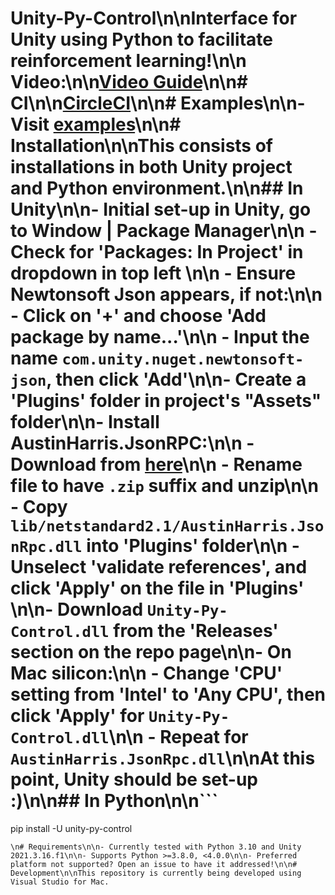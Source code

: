 # Unity-Py-Control\n\nInterface for Unity using Python to facilitate reinforcement learning!\n\n Video:\n\n[Video Guide](https://youtu.be/RW8S8DhA_DI)\n\n# CI\n\n[CircleCI](https://dl.circleci.com/status-badge/redirect/gh/makafoy/unity-py-control/tree/main)\n\n# Examples\n\n- Visit [examples](examples)\n\n# Installation\n\nThis consists of installations in both Unity project and Python environment.\n\n## In Unity\n\n- Initial set-up in Unity, go to Window | Package Manager\n\n    - Check for 'Packages: In Project' in dropdown in top left \n\n    - Ensure Newtonsoft Json appears, if not:\n\n        - Click on '+' and choose 'Add package by name...'\n\n        - Input the name `com.unity.nuget.newtonsoft-json`, then click 'Add'\n\n- Create a 'Plugins' folder in project's "Assets" folder\n\n- Install AustinHarris.JsonRPC:\n\n    - Download from [here](https://www.nuget.org/api/v2/package/AustinHarris.JsonRpc/1.2.3)\n\n    - Rename file to have `.zip` suffix and unzip\n\n    - Copy `lib/netstandard2.1/AustinHarris.JsonRpc.dll` into 'Plugins' folder\n\n    - Unselect 'validate references', and click 'Apply' on the file in 'Plugins' \n\n- Download `Unity-Py-Control.dll` from the 'Releases' section on the repo page\n\n- On Mac silicon:\n\n    - Change 'CPU' setting from 'Intel' to 'Any CPU', then click 'Apply' for `Unity-Py-Control.dll`\n\n    - Repeat for `AustinHarris.JsonRpc.dll`\n\nAt this point, Unity should be set-up :)\n\n## In Python\n\n```
pip install -U unity-py-control
```
\n# Requirements\n\n- Currently tested with Python 3.10 and Unity 2021.3.16.f1\n\n- Supports Python >=3.8.0, <4.0.0\n\n- Preferred platform not supported? Open an issue to have it addressed!\n\n# Development\n\nThis repository is currently being developed using Visual Studio for Mac.